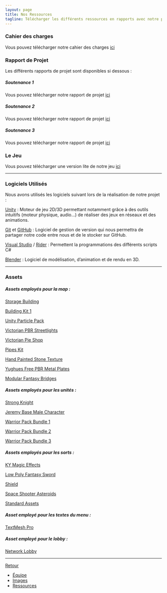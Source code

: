 ```yaml
---
layout: page
title: Nos Ressources
tagline: Télécharger les différents ressources en rapports avec notre projet.
---
```


### Cahier des charges


Vous pouvez télécharger notre cahier des charges [ici](https://github.com/Wes974/SSAO/raw/master/docs/assets/ssao.pdf)


### Rapport de Projet


Les différents rapports de projet sont disponibles si dessous :


##### Soutenance 1


Vous pouvez télécharger notre rapport de projet [ici](https://github.com/Wes974/SSAO/raw/master/docs/assets/rapport1.pdf)


##### Soutenance 2


Vous pouvez télécharger notre rapport de projet [ici](https://github.com/Wes974/SSAO/raw/master/docs/assets/rapport2.pdf)


##### Soutenance 3


Vous pouvez télécharger notre rapport de projet [ici](https://github.com/Wes974/SSAO/raw/master/docs/assets/rapport3.pdf)


### Le Jeu

Vous pouvez télécharger une version lite de notre jeu [ici]()

---

### Logiciels Utilisés

Nous avons utilisés les logiciels suivant lors de la réalisation de notre projet :

[Unity](https://unity3d.com/fr) : Moteur de jeu 2D/3D permettant notamment grâce à des outils intuitifs (moteur physique, audio...) de réaliser des jeux en réseaux et des animations.

[Git](https://git-scm.com) et [GitHub](https://github.com) : Logiciel de gestion de version qui nous permettra de partager notre code entre nous et de le stocker sur GitHub.

[Visual Studio](https://www.visualstudio.com/fr/) / [Rider](https://www.jetbrains.com/rider/) : Permettent la programmations des différents scripts C#

[Blender](https://www.blender.org) : Logiciel de modélisation, d’animation et de rendu en 3D.

---

### Assets

##### Assets employés pour la map :

[Storage Building](https://assetstore.unity.com/packages/3d/environments/industrial/storage-building-50430)

[Building Kit 1](https://assetstore.unity.com/packages/3d/environments/industrial/building-kit-1-68179)

[Unity Particle Pack](https://assetstore.unity.com/packages/essentials/asset-packs/unity-particle-pack-73777)

[Victorian PBR Streetlights](https://assetstore.unity.com/packages/3d/props/exterior/victorian-pbr-streetlights-50828)

[Victorian Pie Shop](https://assetstore.unity.com/packages/3d/environments/urban/victorian-pie-shop-21541)

[Pipes Kit](https://assetstore.unity.com/packages/3d/props/industrial/pipes-kit-64170)

[Hand Painted Stone Texture](https://assetstore.unity.com/packages/2d/textures-materials/floors/hand-painted-stone-texture-73949)

[Yughues Free PBR Metal Plates](https://assetstore.unity.com/packages/2d/textures-materials/metals/yughues-free-pbr-metal-plates-35362)

[Modular Fantasy Bridges](https://assetstore.unity.com/packages/3d/environments/fantasy/modular-fantasy-bridges-99940)

##### Assets employés pour les unités :

[Strong Knight](https://assetstore.unity.com/packages/3d/characters/humanoids/strong-knight-83586)

[Jeremy Base Male Character](https://assetstore.unity.com/packages/3d/characters/jeremy-base-male-character-33083)

[Warrior Pack Bundle 1](https://assetstore.unity.com/packages/3d/animations/warrior-pack-bundle-1-free-36405)

[Warrior Pack Bundle 2](https://assetstore.unity.com/packages/3d/animations/warrior-pack-bundle-2-free-42454)

[Warrior Pack Bundle 3](https://assetstore.unity.com/packages/3d/animations/warrior-pack-bundle-3-free-47320)

##### Assets employés pour les sorts :

[KY Magic Effects](https://assetstore.unity.com/packages/vfx/particles/spells/ky-magic-effects-free-21927)

[Low Poly Fantasy Sword](https://assetstore.unity.com/packages/3d/props/weapons/low-poly-fantasy-sword-65120)

[Shield](https://assetstore.unity.com/packages/3d/props/weapons/shield-61351)

[Space Shooter Asteroids](https://assetstore.unity.com/packages/3d/environments/sci-fi/space-shooter-asteroids-96444)

[Standard Assets](https://assetstore.unity.com/packages/essentials/asset-packs/standard-assets-32351)

##### Asset employé pour les textes du menu :

[TextMesh Pro](https://assetstore.unity.com/packages/essentials/beta-projects/textmesh-pro-84126)

##### Asset employé pour le lobby :

[Network Lobby](https://assetstore.unity.com/packages/essentials/network-lobby-41836)

---

[Retour](../index.html)

 - [Équipe](./equipe.html)
 - [Images](./images.html)
 - [Ressources](./ressources.html)
